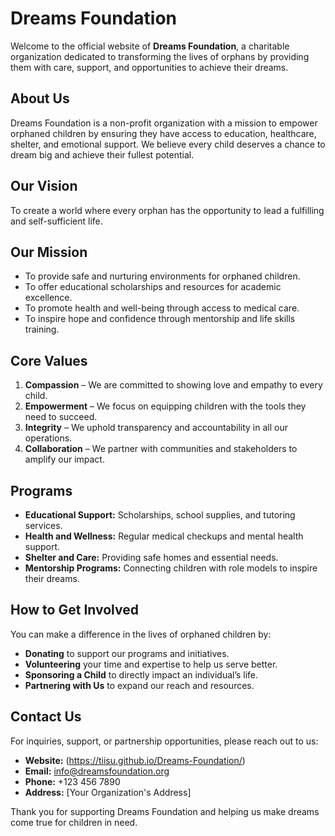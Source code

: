 # Dreams Foundation

Welcome to the official website of **Dreams Foundation**, a charitable organization dedicated to transforming the lives of orphans by providing them with care, support, and opportunities to achieve their dreams.

## About Us
Dreams Foundation is a non-profit organization with a mission to empower orphaned children by ensuring they have access to education, healthcare, shelter, and emotional support. We believe every child deserves a chance to dream big and achieve their fullest potential.

## Our Vision
To create a world where every orphan has the opportunity to lead a fulfilling and self-sufficient life.

## Our Mission
- To provide safe and nurturing environments for orphaned children.
- To offer educational scholarships and resources for academic excellence.
- To promote health and well-being through access to medical care.
- To inspire hope and confidence through mentorship and life skills training.

## Core Values
1. **Compassion** – We are committed to showing love and empathy to every child.
2. **Empowerment** – We focus on equipping children with the tools they need to succeed.
3. **Integrity** – We uphold transparency and accountability in all our operations.
4. **Collaboration** – We partner with communities and stakeholders to amplify our impact.

## Programs
- **Educational Support:** Scholarships, school supplies, and tutoring services.
- **Health and Wellness:** Regular medical checkups and mental health support.
- **Shelter and Care:** Providing safe homes and essential needs.
- **Mentorship Programs:** Connecting children with role models to inspire their dreams.

## How to Get Involved
You can make a difference in the lives of orphaned children by:
- **Donating** to support our programs and initiatives.
- **Volunteering** your time and expertise to help us serve better.
- **Sponsoring a Child** to directly impact an individual’s life.
- **Partnering with Us** to expand our reach and resources.

## Contact Us
For inquiries, support, or partnership opportunities, please reach out to us:
- **Website:** (https://tiisu.github.io/Dreams-Foundation/)
- **Email:** info@dreamsfoundation.org
- **Phone:** +123 456 7890
- **Address:** [Your Organization's Address]

Thank you for supporting Dreams Foundation and helping us make dreams come true for children in need.
